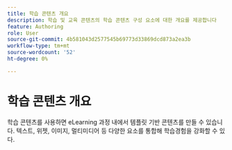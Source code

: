 ```yaml
---
title: 학습 콘텐츠 개요
description: 학습 및 교육 콘텐츠의 학습 콘텐츠 구성 요소에 대한 개요를 제공합니다
feature: Authoring
role: User
source-git-commit: 4b581043d2577545b69773d33869dcd873a2ea3b
workflow-type: tm+mt
source-wordcount: '52'
ht-degree: 0%

---
```


# 학습 콘텐츠 개요

학습 콘텐츠를 사용하면 eLearning 과정 내에서 템플릿 기반 콘텐츠를 만들 수 있습니다. 텍스트, 위젯, 이미지, 멀티미디어 등 다양한 요소를 통합해 학습경험을 강화할 수 있다.





